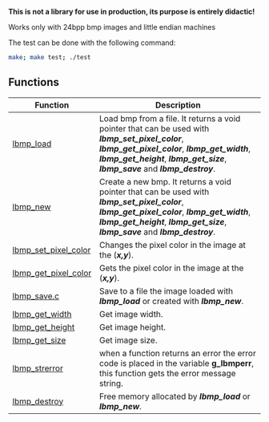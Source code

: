 
**This is not a library for use in production, its purpose is entirely didactic!**

Works only with 24bpp bmp images and little endian machines

The test can be done with the following command:
```sh
make; make test; ./test
```

## Functions

|Function  | Description |
|--|--|
|[lbmp_load](/lbmp_load.c)| Load bmp from a file. It returns a void pointer that can be used with ***lbmp_set_pixel_color***, ***lbmp_get_pixel_color***, ***lbmp_get_width***, ***lbmp_get_height***, ***lbmp_get_size***, ***lbmp_save*** and ***lbmp_destroy***.|
| [lbmp_new](/lbmp_new.c) | Create a new bmp. It returns a void pointer that can be used with ***lbmp_set_pixel_color***, ***lbmp_get_pixel_color***, ***lbmp_get_width***, ***lbmp_get_height***, ***lbmp_get_size***, ***lbmp_save*** and ***lbmp_destroy***. |
|[lbmp_set_pixel_color](/lbmp_set_pixel_color.c)|Changes the pixel color in the image at the (***x,y***).|
|[lbmp_get_pixel_color](/lbmp_get_pixel_color.c)|Gets the pixel color in the image at the (***x,y***).|
|[lbmp_save.c](/lbmp_save.c")|Save to a file the image loaded with ***lbmp_load*** or created with ***lbmp_new***.|
|[lbmp_get_width](/lbmp_get_width.c)|Get image width.|
|[lbmp_get_height](/lbmp_get_height.c)|Get image height.|
|[lbmp_get_size](/lbmp_get_size.c)|Get image size.|
|[lbmp_strerror](/lbmp_strerror.c)|when a function returns an error the error code is placed in the variable **g_lbmperr**, this function gets the error message string.|
|[lbmp_destroy](/lbmp_destroy.c)|Free memory allocated by ***lbmp_load*** or ***lbmp_new***.|
